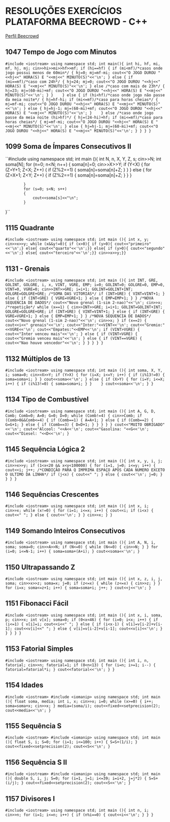 # RESOLUÇÕES EXERCÍCIOS PLATAFORMA BEECROWD - C++
[Perfil Beecrowd](https://www.beecrowd.com.br/judge/pt/profile/424268)

## 1047 Tempo de Jogo com Minutos
``#include <iostream>
using namespace std;
int main(){
			int hi, hf, mi, mf, hj, mj;
			cin>>hi>>mi>>hf>>mf;
			if (hi==hf)
			{
				if (mi<mf)/*casos onde jogo possui menos de 60min*/
				{
					hj=0; mj=mf-mi;
					cout<<"O JOGO DUROU "<<hj<<" HORA(S) E "<<mj<<" MINUTO(S)"<<'\n';
				}
				else
				{
					if (mi==mf)/*caso com 24h*/
					{
						hj=24; mj=0;
						cout<<"O JOGO DUROU "<<hj<<" HORA(S) E "<<mj<<" MINUTO(S)"<<'\n';
					}
					else /*caso com mais de 23h*/
					{
						hj=23;
						mj=(60-mi)+mf;
						cout<<"O JOGO DUROU "<<hj<<" HORA(S) E "<<mj<<" MINUTO(S)"<<'\n';
					}
				}	
			}
			else
			{
				if (hi<hf)/*caso onde jogo não passe da meia noite*/
				{
					hj=hf-hi;
					if (mi<=mf)/*caso para horas cheias*/
					{
						mj=mf-mi;
						cout<<"O JOGO DUROU "<<hj<<" HORA(S) E "<<mj<<" MINUTO(S)"<<'\n';
					}
					else
					{
						hj=hj-1;
						mj=(60-mi)+mf;
						cout<<"O JOGO DUROU "<<hj<<" HORA(S) E "<<mj<<" MINUTO(S)"<<'\n';
					}	
				}
				else /*caso onde jogo passe da meia noite (hi>hf)*/
				{
					hj=(24-hi)+hf;
					if (mi<=mf)/*caso para horas cheias*/
					{
						mj=mf-mi;
						cout<<"O JOGO DUROU "<<hj<<" HORA(S) E "<<mj<<" MINUTO(S)"<<'\n';
					}
					else
					{
						hj=hj-1;
						mj=(60-mi)+mf;
						cout<<"O JOGO DUROU "<<hj<<" HORA(S) E "<<mj<<" MINUTO(S)"<<'\n';
					}
				}
			}
}``

## 1099 Soma de Ímpares Consecutivos II
``#include <iostream>
using namespace std;
int main (){
			int N, n, X, Y, Z, s;
			cin>>N;
			int soma[N];
			for (n=0; n<N; n++)
			{
				soma[n]=0;
				cin>>X>>Y;
				if (Y<X)
				{
					for (Z=Y+1; Z<X; Z++)
					{
						if (Z%2==1)
						{
							soma[n]=soma[n]+Z;
						}
					}
				}
				else
				{
					for (Z=X+1; Z<Y; Z++)
					{
						if (Z%2==1)
						{
							soma[n]=soma[n]+Z;
						}
					}
				}
				
			}
			for (s=0; s<N; s++)
			{
				cout<<soma[s]<<"\n";
			}
}``

## 1115 Quadrante
``#include <iostream>
using namespace std;
int main (){
			int x, y;
			cin>>x>>y;
				while (x&&y!=0){
					if (x>0){
						if (y>0){
							cout<<"primeiro"<<'\n';}
						else{
							cout<<"quarto"<<'\n';}}
					else{
						if (y>0){
							cout<<"segundo"<<'\n';}
						else{
							cout<<"terceiro"<<'\n';}}
					cin>>x>>y;}}``

## 1131 - Grenais
``#include <iostream>
using namespace std;
int main (){
			int INT, GRE, GOLINT, GOLGRE, i, x, VINT, VGRE, EMP;
			i=0; GOLINT=0; GOLGRE=0, EMP=0, VINT=0, VGRE=0;
			cin>>INT>>GRE;
			i=i+1;
			GOLINT=GOLINT+INT;
			GOLGRE=GOLGRE+GRE;
			/*SOMA DAS VITORIAS*/
			if (INT>GRE)
			{
				VINT=VINT+1;
			}
			else
			{
				if (INT<GRE)
				{
					VGRE=VGRE+1;
				}
				else
				{
					EMP=EMP+1;
				}
			}
			/*NOVA SEQUENCIA DE DADOS*/
			cout<<"Novo grenal (1-sim 2-nao)"<<'\n';
			cin>>x;
			/*repetição*/
			while (x==1)
			{
				cin>>INT>>GRE;
				i=i+1;
				GOLINT=GOLINT+INT;
				GOLGRE=GOLGRE+GRE;
				if (INT>GRE)
				{
					VINT=VINT+1;
				}
				else
				{
					if (INT<GRE)
					{
						VGRE=VGRE+1;
					}
					else
					{
						EMP=EMP+1;
					}
				}
				/*NOVA SEQUENCIA DE DADOS*/
				cout<<"Novo grenal (1-sim 2-nao)"<<'\n';
				cin>>x;
			}
			if (x==2)
			{
				cout<<i<<" grenais"<<'\n';
				cout<<"Inter:"<<VINT<<'\n';
				cout<<"Gremio:"<<VGRE<<'\n';
				cout<<"Empates:"<<EMP<<'\n';
				if (VINT>VGRE)
				{
					cout<<"Inter venceu mais"<<'\n';
				}
				else
				{
					if (VINT<VGRE)
					{
						cout<<"Gremio venceu mais"<<'\n';
					}
					else
					{
						if (VINT==VGRE)
						{
							cout<<"Nao houve vencedor"<<'\n';
						}
					}
				}
			}
}``

## 1132 Múltiplos de 13
``#include <iostream>
using namespace std;
int main (){
			int soma, X, Y, i;
			soma=0;
			cin>>X>>Y;
			if (Y>X)
			{
				for (i=X; i<=Y; i++)
				{
					if (i%13!=0)
					{
						soma=soma+i;
					}
				}
				cout<<soma<<'\n';
			}
			else
			{
				if (X>Y)
				{
					for (i=Y; i<=X; i++)
					{
						if (i%13!=0)
						{
							soma=soma+i;
						}
					}	
				}
				cout<<soma<<'\n';
			}
}``

## 1134 Tipo de Combustível
``#include <iostream>
using namespace std;
int main (){
			int A, G, D, Comb;
			Comb=0;
			A=0;
			G=0;
			D=0;
			while (Comb!=4)
			{
				cin>>Comb;
				if (Comb>0&&Comb<=4)
				{
					if (Comb==1)
					{
						A=A+1;
					}
					else
					{
						if (Comb==2)
						{
							G=G+1;
						}
						else
						{
							if (Comb==3)
							{
								D=D+1;
							}
						}
					}
				}
			}
			cout<<"MUITO OBRIGADO"<<'\n';
			cout<<"Alcool: "<<A<<'\n';
			cout<<"Gasolina: "<<G<<'\n';
			cout<<"Diesel: "<<D<<'\n';
}``

## 1145 Sequência Lógica 2
``#include <iostream>
using namespace std;
int main (){
			int x, y, i, j;
			cin>>x>>y;
			if (1<x<20 && x<y<100000)
			{
				for (i=1, j=0; i<=y; i++)
				{
					cout<<i;
					j++;
					/*CONDIÇÃO PARA Q IMPRIMA ESPAÇO APOS CADA NUMERO EXCETO O ULTIMO DA LINHA*/
					if (j<x)
					{
						cout<<" ";
					}
					else
					{
						cout<<'\n';
						j=0;
					}
				}
			}
}``

## 1146 Sequências Crescentes
``#include <iostream>
using namespace std;
int main (){
			int x, i;
			cin>>x;
			while (x!=0)
			{
				for (i=1; i<=x; i++)
				{
					cout<<i;
					if (i<x)
					{
						cout<<" ";
					}
					else
					{
						cout<<'\n';
					}
				}
				cin>>x;
			}
}``

## 1149 Somando Inteiros Consecutivos
``#include <iostream>
using namespace std;
int main (){
			int A, N, i, soma;
			soma=0;
			cin>>A>>N;
			if (N<=0)
			{
				while (N<=0)
				{
					cin>>N;
				}
			}
			for (i=0; i<=N-1; i++)
			{
				soma=soma+(A+i);
			}
			cout<<soma<<'\n';
}``

## 1150 Ultrapassando Z
``#include <iostream>
using namespace std;
int main (){
			int x, z, i, j, soma;
			cin>>x>>z;
			soma=x; j=0;
			if (z<=x)
			{
				while (z<=x)
				{
					cin>>z;
				}
			}
			for (i=x; soma<=z+1; i++)
			{
				soma=soma+i;
				j++;
			}
			cout<<j<<'\n';
}``

## 1151 Fibonacci Fácil
``#include <iostream>
using namespace std;
int main (){
			int x, i, soma, p;
			cin>>x;
			int v[x];
			soma=0;
			if (0<x<46)
			{
				for (i=0; i<x; i++)
				{
					if (i<=1)
					{
						v[i]=i;
						cout<<i<<" ";
					}
					else
					{
						if (i<x-1)
						{
							v[i]=v[i-2]+v[i-1];
							cout<<v[i]<<" ";
						}
						else
						{
							v[i]=v[i-2]+v[i-1];
							cout<<v[i]<<'\n';
						}
					}
				}
			}
}``

## 1153 Fatorial Simples
``#include <iostream>
using namespace std;
int main (){
			int i, n, fatorial;
			cin>>n;
			fatorial=1;
			if (0<n<13)
			{
				for (i=n; i>=1; i--)
				{
					fatorial=fatorial*i;
				}
				cout<<fatorial<<'\n';
			}
}``

## 1154 Idades
``#include <iostream>
#include <iomanip>
using namespace std;
int main (){
			float soma, media;
			int i, x;
			cin>>x; i=0;
			while (x>=0)
			{
				i++;
				soma=soma+x;
				cin>>x;
			}
			media=(soma/i);
			cout<<fixed<<setprecision(2);
			cout<<media<<'\n';
}``

## 1155 Sequência S
``#include <iostream>
#include <iomanip>
using namespace std;
int main (){
			float S, i;
			S=0;
			for (i=1; i<=100; i++)
			{
				S=S+(1/i);
			}
			cout<<fixed<<setprecision(2);
			cout<<S<<'\n';
}``

## 1156 Sequência S II
``#include <iostream>
#include <iomanip>
using namespace std;
int main (){
			double S, i, j;
			S=0;
			for (i=1, j=1; i<=39; i=i+2, j=j*2)
			{
				S=S+(i/j);
			}
			cout<<fixed<<setprecision(2);
			cout<<S<<'\n';
}``

## 1157 Divisores I
``#include <iostream>
using namespace std;
int main (){
			int n, i;
			cin>>n;
			for (i=1; i<=n; i++)
			{
				if (n%i==0)
				{
					cout<<i<<'\n';
				}
			}
}``



